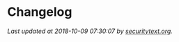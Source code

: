 # Changelog

_Last updated at 2018-10-09 07:30:07 by [securitytext.org](https://securitytext.org)._
